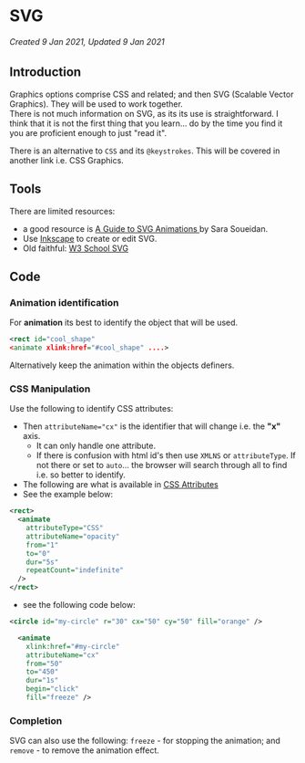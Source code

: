 # SVG

###### Created 9 Jan 2021, Updated 9 Jan 2021

## Introduction

Graphics options comprise CSS and related; and then SVG (Scalable Vector Graphics).
They will be used to work together.  
There is not much information on SVG, as its its use is straightforward. I think that it is not the first thing that you learn... do by the time you find it you are proficient enough to just "read it".

There is an alternative to `CSS` and its `@keystrokes`. This will be covered in another link i.e. CSS Graphics.

## Tools

There are limited resources:

- a good resource is [A Guide to SVG Animations ](https://css-tricks.com/guide-svg-animations-smil/) by Sara Soueidan.
- Use [Inkscape](https://inkscape.org/) to create or edit SVG.
- Old faithful: [W3 School SVG](https://www.w3schools.com/graphics/svg_intro.asp)

## Code

### Animation identification

For **animation** its best to identify the object that will be used.

```svg
<rect id="cool_shape"
<animate xlink:href="#cool_shape" ....>
```

Alternatively keep the animation within the objects definers.

### CSS Manipulation

Use the following to identify CSS attributes:

- Then `attributeName="cx"` is the identifier that will change i.e. the **"x"** axis.
  - It can only handle one attribute.
  - If there is confusion with html id's then use `XMLNS` or `attributeType`. If not there or set to `auto`... the browser will search through all to find i.e. so better to identify.
- The following are what is available in [CSS Attributes](https://slides.com/sarasoueidan/styling-animating-svgs-with-css#/10)
- See the example below:

```svg
<rect>
  <animate
    attributeType="CSS"
    attributeName="opacity"
    from="1"
    to="0"
    dur="5s"
    repeatCount="indefinite"
  />
</rect>
```

- see the following code below:

```svg
<circle id="my-circle" r="30" cx="50" cy="50" fill="orange" />

  <animate
    xlink:href="#my-circle"
    attributeName="cx"
    from="50"
    to="450"
    dur="1s"
    begin="click"
    fill="freeze" />
```

### Completion

SVG can also use the following: `freeze` - for stopping the animation; and `remove` - to remove the animation effect.
